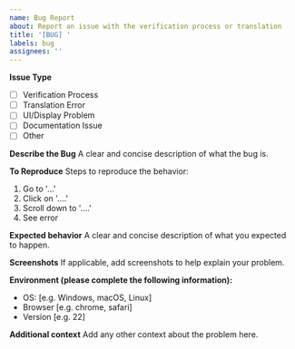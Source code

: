 ```yaml
---
name: Bug Report
about: Report an issue with the verification process or translation
title: '[BUG] '
labels: bug
assignees: ''
---
```


**Issue Type**
- [ ] Verification Process
- [ ] Translation Error
- [ ] UI/Display Problem
- [ ] Documentation Issue
- [ ] Other

**Describe the Bug**
A clear and concise description of what the bug is.

**To Reproduce**
Steps to reproduce the behavior:
1. Go to '...'
2. Click on '....'
3. Scroll down to '....'
4. See error

**Expected behavior**
A clear and concise description of what you expected to happen.

**Screenshots**
If applicable, add screenshots to help explain your problem.

**Environment (please complete the following information):**
 - OS: [e.g. Windows, macOS, Linux]
 - Browser [e.g. chrome, safari]
 - Version [e.g. 22]

**Additional context**
Add any other context about the problem here.